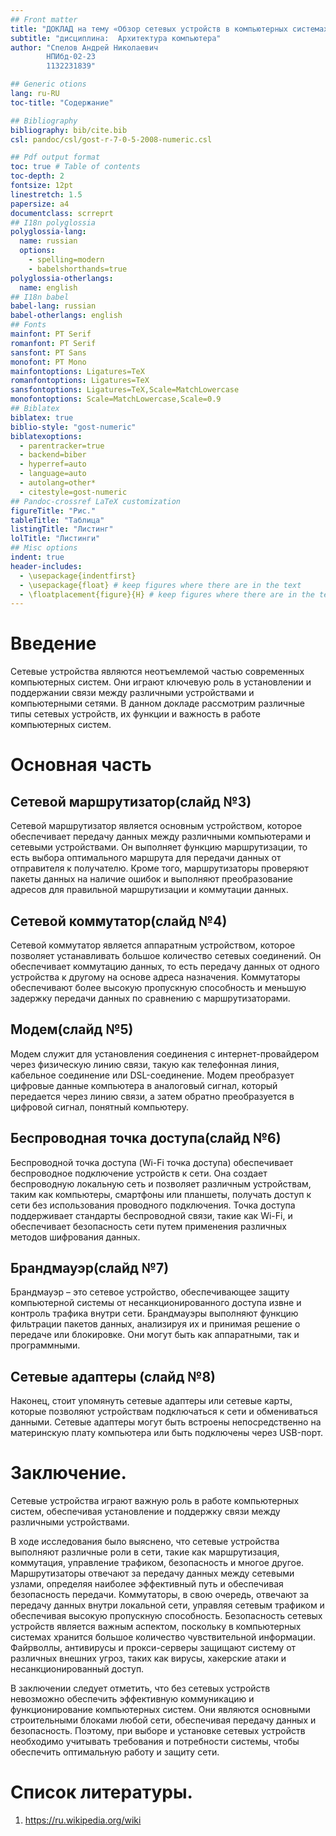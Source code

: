 ```yaml
---
## Front matter
title: "ДОКЛАД на тему «Обзор сетевых устройств в компьютерных системах.»"
subtitle: "дисциплина:	Архитектура компьютера"
author: "Спелов Андрей Николаевич
  		НПИбд-02-23
  		1132231839"

## Generic otions
lang: ru-RU
toc-title: "Содержание"

## Bibliography
bibliography: bib/cite.bib
csl: pandoc/csl/gost-r-7-0-5-2008-numeric.csl

## Pdf output format
toc: true # Table of contents
toc-depth: 2
fontsize: 12pt
linestretch: 1.5
papersize: a4
documentclass: scrreprt
## I18n polyglossia
polyglossia-lang:
  name: russian
  options:
	- spelling=modern
	- babelshorthands=true
polyglossia-otherlangs:
  name: english
## I18n babel
babel-lang: russian
babel-otherlangs: english
## Fonts
mainfont: PT Serif
romanfont: PT Serif
sansfont: PT Sans
monofont: PT Mono
mainfontoptions: Ligatures=TeX
romanfontoptions: Ligatures=TeX
sansfontoptions: Ligatures=TeX,Scale=MatchLowercase
monofontoptions: Scale=MatchLowercase,Scale=0.9
## Biblatex
biblatex: true
biblio-style: "gost-numeric"
biblatexoptions:
  - parentracker=true
  - backend=biber
  - hyperref=auto
  - language=auto
  - autolang=other*
  - citestyle=gost-numeric
## Pandoc-crossref LaTeX customization
figureTitle: "Рис."
tableTitle: "Таблица"
listingTitle: "Листинг"
lolTitle: "Листинги"
## Misc options
indent: true
header-includes:
  - \usepackage{indentfirst}
  - \usepackage{float} # keep figures where there are in the text
  - \floatplacement{figure}{H} # keep figures where there are in the text
---
```


# Введение

Сетевые устройства являются неотъемлемой частью современных компьютерных систем. Они играют ключевую роль в установлении и поддержании связи между различными устройствами и компьютерными сетями. В данном докладе рассмотрим различные типы сетевых устройств, их функции и важность в работе компьютерных систем.

# Основная часть

## Сетевой маршрутизатор(слайд №3)
	
Сетевой маршрутизатор является основным устройством, которое обеспечивает передачу данных между различными компьютерами и сетевыми устройствами. Он выполняет функцию маршрутизации, то есть выбора оптимального маршрута для передачи данных от отправителя к получателю. Кроме того, маршрутизаторы проверяют пакеты данных на наличие ошибок и выполняют преобразование адресов для правильной маршрутизации и коммутации данных.

## Сетевой коммутатор(слайд №4)

Сетевой коммутатор является аппаратным устройством, которое позволяет устанавливать большое количество сетевых соединений. Он обеспечивает коммутацию данных, то есть передачу данных от одного устройства к другому на основе адреса назначения. Коммутаторы обеспечивают более высокую пропускную способность и меньшую задержку передачи данных по сравнению с маршрутизаторами.

## Модем(слайд №5)
Модем служит для установления соединения с интернет-провайдером через физическую линию связи, такую как телефонная линия, кабельное соединение или DSL-соединение. Модем преобразует цифровые данные компьютера в аналоговый сигнал, который передается через линию связи, а затем обратно преобразуется в цифровой сигнал, понятный компьютеру.

## Беспроводная точка доступа(слайд №6)

Беспроводной точка доступа (Wi-Fi точка доступа) обеспечивает беспроводное подключение устройств к сети. Она создает беспроводную локальную сеть и позволяет различным устройствам, таким как компьютеры, смартфоны или планшеты, получать доступ к сети без использования проводного подключения. Точка доступа поддерживает стандарты беспроводной связи, такие как Wi-Fi, и обеспечивает безопасность сети путем применения различных методов шифрования данных.

## Брандмауэр(слайд №7)

Брандмауэр – это сетевое устройство, обеспечивающее защиту компьютерной системы от несанкционированного доступа извне и контроль трафика внутри сети. Брандмауэры выполняют функцию фильтрации пакетов данных, анализируя их и принимая решение о передаче или блокировке. Они могут быть как аппаратными, так и программными.

## Сетевые адаптеры (слайд №8)

Наконец, стоит упомянуть сетевые адаптеры или сетевые карты, которые позволяют устройствам подключаться к сети и обмениваться данными. Сетевые адаптеры могут быть встроены непосредственно на материнскую плату компьютера или быть подключены через USB-порт.

# Заключение.

Сетевые устройства играют важную роль в работе компьютерных систем, обеспечивая установление и поддержку связи между различными устройствами.

В ходе исследования было выяснено, что сетевые устройства выполняют различные роли в сети, такие как маршрутизация, коммутация, управление трафиком, безопасность и многое другое. Маршрутизаторы отвечают за передачу данных между сетевыми узлами, определяя наиболее эффективный путь и обеспечивая безопасность передачи. Коммутаторы, в свою очередь, отвечают за передачу данных внутри локальной сети, управляя сетевым трафиком и обеспечивая высокую пропускную способность. Безопасность сетевых устройств является важным аспектом, поскольку в компьютерных системах хранится большое количество чувствительной информации. Файрволлы, антивирусы и прокси-серверы защищают систему от различных внешних угроз, таких как вирусы, хакерские атаки и несанкционированный доступ.

В заключении следует отметить, что без сетевых устройств невозможно обеспечить эффективную коммуникацию и функционирование компьютерных систем. Они являются основными строительными блоками любой сети, обеспечивая передачу данных и безопасность. Поэтому, при выборе и установке сетевых устройств необходимо учитывать требования и потребности системы, чтобы обеспечить оптимальную работу и защиту сети.

# Список литературы.

1. https://ru.wikipedia.org/wiki
